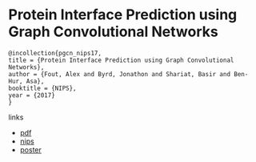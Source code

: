 # Protein Interface Prediction using Graph Convolutional Networks
```
@incollection{pgcn_nips17,
title = {Protein Interface Prediction using Graph Convolutional Networks},
author = {Fout, Alex and Byrd, Jonathon and Shariat, Basir and Ben-Hur, Asa},
booktitle = {NIPS},
year = {2017}
}
```
links
- [pdf](http://papers.nips.cc/paper/7231-protein-interface-prediction-using-graph-convolutional-networks.pdf)
- [nips](http://papers.nips.cc/paper/7231-protein-interface-prediction-using-graph-convolutional-networks)
- [poster](https://dspace.library.colostate.edu/bitstream/handle/10217/184847/protein-interface-prediction-CSU-poster.pdf?sequence=1)
